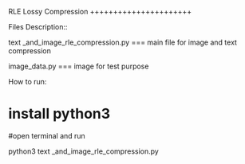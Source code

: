 RLE Lossy Compression
++++++++++++++++++++++



Files Description::

text _and_image_rle_compression.py  === main file for image and text compression


image_data.py        === image for test purpose

How to run:
# install python3 

#open terminal and run

python3   text _and_image_rle_compression.py
